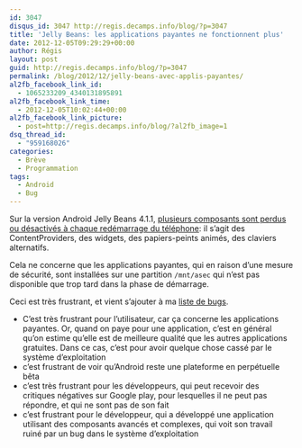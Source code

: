 ```yaml
---
id: 3047
disqus_id: 3047 http://regis.decamps.info/blog/?p=3047
title: 'Jelly Beans: les applications payantes ne fonctionnent plus'
date: 2012-12-05T09:29:29+00:00
author: Régis
layout: post
guid: http://regis.decamps.info/blog/?p=3047
permalink: /blog/2012/12/jelly-beans-avec-applis-payantes/
al2fb_facebook_link_id:
  - 1065233209_4340131895891
al2fb_facebook_link_time:
  - 2012-12-05T10:02:44+00:00
al2fb_facebook_link_picture:
  - post=http://regis.decamps.info/blog/?al2fb_image=1
dsq_thread_id:
  - "959168026"
categories:
  - Brève
  - Programmation
tags:
  - Android
  - Bug
---
```

Sur la version Android Jelly Beans 4.1.1, [plusieurs composants sont perdus ou désactivés à chaque redémarrage du téléphone](https://code.google.com/p/android/issues/detail?id=34880 "Issue: Google Play installs app to /mnt/asec on Jelly Beans"): il s’agit des ContentProviders, des widgets, des papiers-peints animés, des claviers alternatifs.

Cela ne concerne que les applications payantes, qui en raison d’une mesure de sécurité, sont installées sur une partition `/mnt/asec` qui n’est pas disponible que trop tard dans la phase de démarrage.

Ceci est très frustrant, et vient s’ajouter à ma [liste de bugs](/blog/tag/android+bug "Bugs sur Android").
  
<!--more-->

  * C’est très frustrant pour l’utilisateur, car ça concerne les applications payantes. Or, quand on paye pour une application, c’est en général qu’on estime qu’elle est de meilleure qualité que les autres applications gratuites. Dans ce cas, c’est pour avoir quelque chose cassé par le système d’exploitation
  * c’est frustrant de voir qu’Android reste une plateforme en perpétuelle bêta
  * c’est très frustrant pour les développeurs, qui peut recevoir des critiques négatives sur Google play, pour lesquelles il ne peut pas répondre, et qui ne sont pas de son fait
  * c’est frustrant pour le développeur, qui a développé une application utilisant des composants avancés et complexes, qui voit son travail ruiné par un bug dans le système d’exploitation
